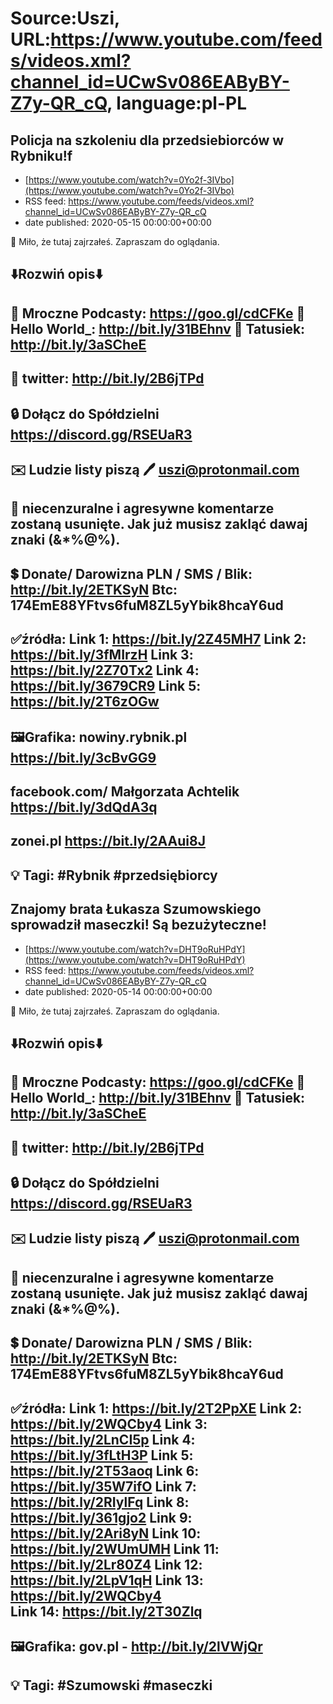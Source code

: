 # Source:Uszi, URL:https://www.youtube.com/feeds/videos.xml?channel_id=UCwSv086EAByBY-Z7y-QR_cQ, language:pl-PL

## Policja na szkoleniu dla przedsiebiorców w Rybniku!f
 - [https://www.youtube.com/watch?v=0Yo2f-3IVbo](https://www.youtube.com/watch?v=0Yo2f-3IVbo)
 - RSS feed: https://www.youtube.com/feeds/videos.xml?channel_id=UCwSv086EAByBY-Z7y-QR_cQ
 - date published: 2020-05-15 00:00:00+00:00

🤪 Miło, że tutaj zajrzałeś.  Zapraszam do oglądania.

⬇️Rozwiń opis⬇️
------------------------------------------------------------
👀 Mroczne Podcasty: https://goo.gl/cdCFKe
👀 Hello World_: http://bit.ly/31BEhnv
👀 Tatusiek: http://bit.ly/3aSCheE
------------------------------------------------------------
👀 twitter: http://bit.ly/2B6jTPd
------------------------------------------------------------
🔒 Dołącz do Spółdzielni
https://discord.gg/RSEUaR3
------------------------------------------------------------
✉️ Ludzie listy piszą 
🖊️ uszi@protonmail.com
------------------------------------------------------------
👺 niecenzuralne i agresywne komentarze zostaną usunięte.  Jak już musisz zakląć dawaj znaki (&*%@%).
------------------------------------------------------------
💲 Donate/ Darowizna
PLN / SMS / Blik: http://bit.ly/2ETKSyN
Btc: 174EmE88YFtvs6fuM8ZL5yYbik8hcaY6ud
------------------------------------------------------------
✅źródła:
Link 1:                   https://bit.ly/2Z45MH7
Link 2:                   https://bit.ly/3fMIrzH
Link 3:                   https://bit.ly/2Z70Tx2
Link 4:                   https://bit.ly/3679CR9
Link 5:                   https://bit.ly/2T6zOGw
---------------------------------------------------------------
🖼Grafika: 
nowiny.rybnik.pl
https://bit.ly/3cBvGG9
---
facebook.com/ Małgorzata Achtelik 
https://bit.ly/3dQdA3q
---
zonei.pl
https://bit.ly/2AAui8J
-------------------------------------------------------------
💡 Tagi: #Rybnik #przedsiębiorcy
--------------------------------------------------------------

## Znajomy brata Łukasza Szumowskiego sprowadził maseczki! Są bezużyteczne!
 - [https://www.youtube.com/watch?v=DHT9oRuHPdY](https://www.youtube.com/watch?v=DHT9oRuHPdY)
 - RSS feed: https://www.youtube.com/feeds/videos.xml?channel_id=UCwSv086EAByBY-Z7y-QR_cQ
 - date published: 2020-05-14 00:00:00+00:00

🤪 Miło, że tutaj zajrzałeś.  Zapraszam do oglądania.

⬇️Rozwiń opis⬇️
------------------------------------------------------------
👀 Mroczne Podcasty: https://goo.gl/cdCFKe
👀 Hello World_: http://bit.ly/31BEhnv
👀 Tatusiek: http://bit.ly/3aSCheE
------------------------------------------------------------
👀 twitter: http://bit.ly/2B6jTPd
------------------------------------------------------------
🔒 Dołącz do Spółdzielni
https://discord.gg/RSEUaR3
------------------------------------------------------------
✉️ Ludzie listy piszą 
🖊️ uszi@protonmail.com
------------------------------------------------------------
👺 niecenzuralne i agresywne komentarze zostaną usunięte.  Jak już musisz zakląć dawaj znaki (&*%@%).
------------------------------------------------------------
💲 Donate/ Darowizna
PLN / SMS / Blik: http://bit.ly/2ETKSyN
Btc: 174EmE88YFtvs6fuM8ZL5yYbik8hcaY6ud
------------------------------------------------------------
✅źródła:
Link 1:                   https://bit.ly/2T2PpXE
Link 2:                   https://bit.ly/2WQCby4
Link 3:                   https://bit.ly/2LnCI5p
Link 4:                   https://bit.ly/3fLtH3P
Link 5:                   https://bit.ly/2T53aoq
Link 6:                   https://bit.ly/35W7ifO
Link 7:                   https://bit.ly/2RIylFq
Link 8:                   https://bit.ly/361gjo2
Link 9:                   https://bit.ly/2Ari8yN
Link 10:                 https://bit.ly/2WUmUMH
Link 11:                 https://bit.ly/2Lr80Z4 
Link 12:                 https://bit.ly/2LpV1qH 
Link 13:                 https://bit.ly/2WQCby4  
Link 14:                 https://bit.ly/2T30Zlq 
---------------------------------------------------------------
🖼Grafika: 
gov.pl - http://bit.ly/2lVWjQr
-------------------------------------------------------------
💡 Tagi: #Szumowski #maseczki
--------------------------------------------------------------

